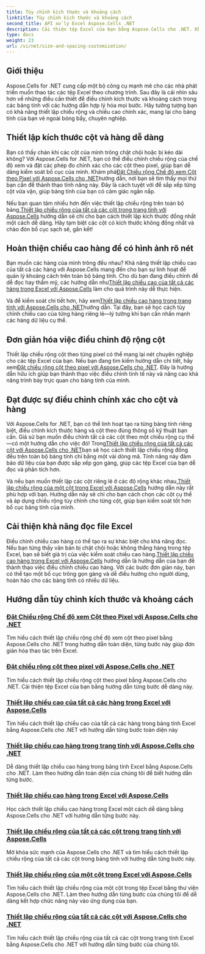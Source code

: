 ```yaml
---
title: Tùy chỉnh kích thước và khoảng cách
linktitle: Tùy chỉnh kích thước và khoảng cách
second_title: API xử lý Excel Aspose.Cells .NET
description: Cải thiện tệp Excel của bạn bằng Aspose.Cells cho .NET. Khám phá các hướng dẫn dễ làm theo để tùy chỉnh kích thước và khoảng cách, thiết lập chiều rộng cột và chiều cao hàng một cách dễ dàng.
type: docs
weight: 23
url: /vi/net/size-and-spacing-customization/
---
```

## Giới thiệu

Aspose.Cells for .NET cung cấp một bộ công cụ mạnh mẽ cho các nhà phát triển muốn thao tác các tệp Excel theo chương trình. Sau đây là cái nhìn sâu hơn về những điều cần thiết để điều chỉnh kích thước và khoảng cách trong các bảng tính với các hướng dẫn hợp lý hóa mọi bước. Hãy tưởng tượng bạn có khả năng thiết lập chiều rộng và chiều cao chính xác, mang lại cho bảng tính của bạn vẻ ngoài bóng bẩy, chuyên nghiệp.

## Thiết lập kích thước cột và hàng dễ dàng

 Bạn có thấy chán khi các cột của mình trông chật chội hoặc bị kéo dài không? Với Aspose.Cells for .NET, bạn có thể điều chỉnh chiều rộng của chế độ xem và đặt các phép đo chính xác cho các cột theo pixel, giúp bạn dễ dàng kiểm soát bố cục của mình. Khám phá[Đặt Chiều rộng Chế độ xem Cột theo Pixel với Aspose.Cells cho .NET](./setting-column-view-width/)hướng dẫn, nơi bạn sẽ tìm thấy mọi thứ bạn cần để thành thạo tính năng này. Đây là cách tuyệt vời để sắp xếp từng cột vừa vặn, giúp bảng tính của bạn có cảm giác ngăn nắp.

 Nếu bạn quan tâm nhiều hơn đến việc thiết lập chiều rộng trên toàn bộ bảng,[Thiết lập chiều rộng của tất cả các cột trong trang tính với Aspose.Cells](./setting-width-of-all-columns-in-worksheet/) hướng dẫn sẽ chỉ cho bạn cách thiết lập kích thước đồng nhất một cách dễ dàng. Hãy tạm biệt các cột có kích thước không đồng nhất và chào đón bố cục sạch sẽ, gắn kết!

## Hoàn thiện chiều cao hàng để có hình ảnh rõ nét

 Bạn muốn các hàng của mình trông đều nhau? Khả năng thiết lập chiều cao của tất cả các hàng với Aspose.Cells mang đến cho bạn sự linh hoạt để quản lý khoảng cách trên toàn bộ bảng tính. Cho dù bạn đang điều chỉnh để dễ đọc hay thẩm mỹ, các hướng dẫn như[Thiết lập chiều cao của tất cả các hàng trong Excel với Aspose.Cells](./setting-height-of-all-rows/) làm cho quá trình này dễ thực hiện.

 Và để kiểm soát chi tiết hơn, hãy xem[Thiết lập chiều cao hàng trong trang tính với Aspose.Cells cho .NET](./setting-height-of-all-rows-in-worksheet/)hướng dẫn. Tại đây, bạn sẽ học cách tùy chỉnh chiều cao của từng hàng riêng lẻ—lý tưởng khi bạn cần nhấn mạnh các hàng dữ liệu cụ thể.

## Đơn giản hóa việc điều chỉnh độ rộng cột

 Thiết lập chiều rộng cột theo từng pixel có thể mang lại nét chuyên nghiệp cho các tệp Excel của bạn. Nếu bạn đang tìm kiếm hướng dẫn chi tiết, hãy xem[Đặt chiều rộng cột theo pixel với Aspose.Cells cho .NET](./setting-column-width/). Đây là hướng dẫn hữu ích giúp bạn thành thạo việc điều chỉnh tinh tế này và nâng cao khả năng trình bày trực quan cho bảng tính của mình.

## Đạt được sự điều chỉnh chính xác cho cột và hàng

 Với Aspose.Cells for .NET, bạn có thể linh hoạt tạo ra từng bảng tính riêng biệt, điều chỉnh kích thước hàng và cột theo đúng thông số kỹ thuật bạn cần. Giả sử bạn muốn điều chỉnh tất cả các cột theo một chiều rộng cụ thể—có một hướng dẫn cho việc đó! Trong[Thiết lập chiều rộng của tất cả các cột với Aspose.Cells cho .NET](./setting-width-of-all-columns/)bạn sẽ học cách thiết lập chiều rộng đồng đều trên toàn bộ bảng tính chỉ bằng một vài dòng mã. Tính năng này đảm bảo dữ liệu của bạn được sắp xếp gọn gàng, giúp các tệp Excel của bạn dễ đọc và phân tích hơn.

 Và nếu bạn muốn thiết lập các cột riêng lẻ ở các độ rộng khác nhau,[Thiết lập chiều rộng của một cột trong Excel với Aspose.Cells](./setting-width-of-column/) hướng dẫn này rất phù hợp với bạn. Hướng dẫn này sẽ chỉ cho bạn cách chọn các cột cụ thể và áp dụng chiều rộng tùy chỉnh cho từng cột, giúp bạn kiểm soát tốt hơn bố cục bảng tính của mình. 

## Cải thiện khả năng đọc file Excel

 Điều chỉnh chiều cao hàng có thể tạo ra sự khác biệt cho khả năng đọc. Nếu bạn từng thấy văn bản bị chật chội hoặc không thẳng hàng trong tệp Excel, bạn sẽ biết giá trị của việc kiểm soát chiều cao hàng.[Thiết lập chiều cao hàng trong Excel với Aspose.Cells](./setting-height-of-row/) hướng dẫn là hướng dẫn của bạn để thành thạo việc điều chỉnh chiều cao hàng. Với các bước đơn giản này, bạn có thể tạo một bố cục trông gọn gàng và dễ điều hướng cho người dùng, hoàn hảo cho các bảng tính có nhiều dữ liệu.

## Hướng dẫn tùy chỉnh kích thước và khoảng cách
### [Đặt Chiều rộng Chế độ xem Cột theo Pixel với Aspose.Cells cho .NET](./setting-column-view-width/)
Tìm hiểu cách thiết lập chiều rộng chế độ xem cột theo pixel bằng Aspose.Cells cho .NET trong hướng dẫn toàn diện, từng bước này giúp đơn giản hóa thao tác trên Excel.
### [Đặt chiều rộng cột theo pixel với Aspose.Cells cho .NET](./setting-column-width/)
Tìm hiểu cách thiết lập chiều rộng cột theo pixel bằng Aspose.Cells cho .NET. Cải thiện tệp Excel của bạn bằng hướng dẫn từng bước dễ dàng này.
### [Thiết lập chiều cao của tất cả các hàng trong Excel với Aspose.Cells](./setting-height-of-all-rows/)
Tìm hiểu cách thiết lập chiều cao của tất cả các hàng trong bảng tính Excel bằng Aspose.Cells cho .NET với hướng dẫn từng bước toàn diện này
### [Thiết lập chiều cao hàng trong trang tính với Aspose.Cells cho .NET](./setting-height-of-all-rows-in-worksheet/)
Dễ dàng thiết lập chiều cao hàng trong bảng tính Excel bằng Aspose.Cells cho .NET. Làm theo hướng dẫn toàn diện của chúng tôi để biết hướng dẫn từng bước.
### [Thiết lập chiều cao hàng trong Excel với Aspose.Cells](./setting-height-of-row/)
Học cách thiết lập chiều cao hàng trong Excel một cách dễ dàng bằng Aspose.Cells cho .NET với hướng dẫn từng bước này.
### [Thiết lập chiều rộng của tất cả các cột trong trang tính với Aspose.Cells](./setting-width-of-all-columns-in-worksheet/)
Mở khóa sức mạnh của Aspose.Cells cho .NET và tìm hiểu cách thiết lập chiều rộng của tất cả các cột trong bảng tính với hướng dẫn từng bước này.
### [Thiết lập chiều rộng của một cột trong Excel với Aspose.Cells](./setting-width-of-column/)
Tìm hiểu cách thiết lập chiều rộng của một cột trong tệp Excel bằng thư viện Aspose.Cells cho .NET. Làm theo hướng dẫn từng bước của chúng tôi để dễ dàng kết hợp chức năng này vào ứng dụng của bạn.
### [Thiết lập chiều rộng của tất cả các cột với Aspose.Cells cho .NET](./setting-width-of-all-columns/)
Tìm hiểu cách thiết lập chiều rộng của tất cả các cột trong trang tính Excel bằng Aspose.Cells cho .NET với hướng dẫn từng bước của chúng tôi.